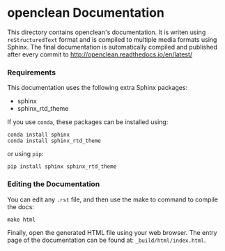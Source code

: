 # openclean Documentation

This directory contains openclean's documentation.
It is writen using `reStructuredText` format and is compiled to multiple media formats using Sphinx.
The final documentation is automatically compiled and published after every commit to http://openclean.readthedocs.io/en/latest/

### Requirements

This documentation uses the following extra Sphinx packages:
 * sphinx
 * sphinx_rtd_theme

If you use `conda`, these packages can be installed using:

```
conda install sphinx
conda install sphinx_rtd_theme
```
or using `pip`:

```
pip install sphinx sphinx_rtd_theme
```

### Editing the Documentation

You can edit any `.rst` file, and then use the make to command to compile the docs:

    make html

Finally, open the generated HTML file using your web browser. The entry page of
the documentation can be found at: ``_build/html/index.html``.
